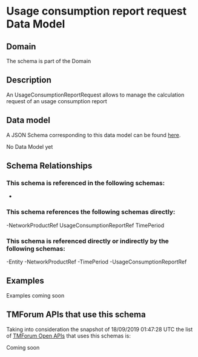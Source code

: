 # Usage consumption report request Data Model

## Domain

The  schema is part of the  Domain

## Description

An UsageConsumptionReportRequest allows to manage the calculation request of an usage consumption report

## Data model

A JSON Schema corresponding to this data model can be found
[here](https://github.com/tmforum-rand/schemas/blob/master/Product/UsageConsumptionReportRequest.schema.json).

No Data Model yet

## Schema Relationships

### This schema is referenced in the following schemas:

-

### This schema references the following schemas directly:

-NetworkProductRef
UsageConsumptionReportRef
TimePeriod

### This schema is referenced directly or indirectly by the following schemas:

-Entity
-NetworkProductRef
-TimePeriod
-UsageConsumptionReportRef



## Examples

Examples coming soon

## TMForum APIs that use this schema

Taking into consideration the snapshot of 18/09/2019 01:47:28 UTC the list of [TMForum Open APIs](https://www.tmforum.org/open-apis/) that uses this schemas is:

Coming soon